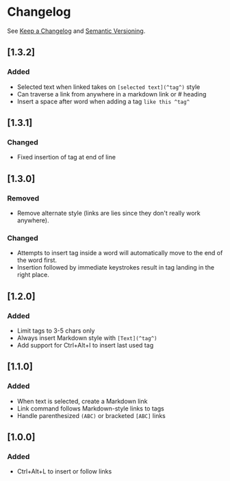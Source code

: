 # Changelog

See [Keep a Changelog](https://keepachangelog.com/en/1.0.0/) and [Semantic Versioning](https://semver.org/spec/v2.0.0.html).

## [1.3.2]
### Added
- Selected text when linked takes on `[selected text](^tag^)` style
- Can traverse a link from anywhere in a markdown link or # heading
- Insert a space after word when adding a tag `like this ^tag^`

## [1.3.1]
### Changed
- Fixed insertion of tag at end of line

## [1.3.0]
### Removed
- Remove alternate style (links are lies since they don't really work anywhere).

### Changed
- Attempts to insert tag inside a word will automatically move to the end of the word first.
- Insertion followed by immediate keystrokes result in tag landing in the right place.

## [1.2.0]
### Added
- Limit tags to 3-5 chars only
- Always insert Markdown style with `[Text](^tag^)`
- Add support for Ctrl+Alt+I to insert last used tag

## [1.1.0]
### Added
- When text is selected, create a Markdown link
- Link command follows Markdown-style links to tags
- Handle parenthesized `(ABC)` or bracketed `[ABC]` links

## [1.0.0]
### Added
- Ctrl+Alt+L to insert or follow links
